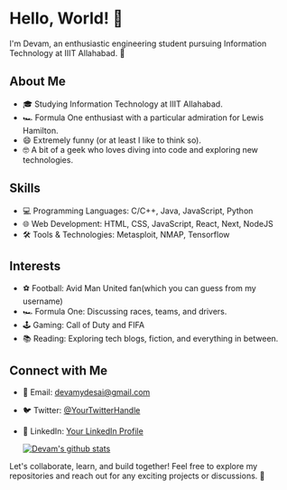# Hello, World! 👋

I'm Devam, an enthusiastic engineering student pursuing Information Technology at IIIT Allahabad. 🚀

## About Me

- 🎓 Studying Information Technology at IIIT Allahabad.
- 🏎️ Formula One enthusiast with a particular admiration for Lewis Hamilton.
- 😄 Extremely funny (or at least I like to think so).
- 🤓 A bit of a geek who loves diving into code and exploring new technologies.

## Skills

- 💻 Programming Languages: C/C++, Java, JavaScript, Python
- 🌐 Web Development: HTML, CSS, JavaScript, React, Next, NodeJS
- 🛠️ Tools & Technologies: Metasploit, NMAP, Tensorflow

## Interests

- ⚽️ Football: Avid Man United fan(which you can guess from my username)
- 🏎️ Formula One: Discussing races, teams, and drivers.
- 🕹️ Gaming: Call of Duty and FIFA
- 📚 Reading: Exploring tech blogs, fiction, and everything in between.

## Connect with Me

- 📧 Email: devamydesai@gmail.com
- 🐦 Twitter: [@YourTwitterHandle](https://twitter.com/YourTwitterHandle)
- 💼 LinkedIn: [Your LinkedIn Profile](https://www.linkedin.com/in/yourlinkedinprofile)

  [![Devam's github stats](https://github-readme-stats.vercel.app/api?username=DRedDevil04&count_private=true&show_icons=true&title_color=fff&icon_color=79ff97&text_color=9f9f9f&bg_color=151515)](https://github.com/dreddevil04)

Let's collaborate, learn, and build together! Feel free to explore my repositories and reach out for any exciting projects or discussions. 🌟
